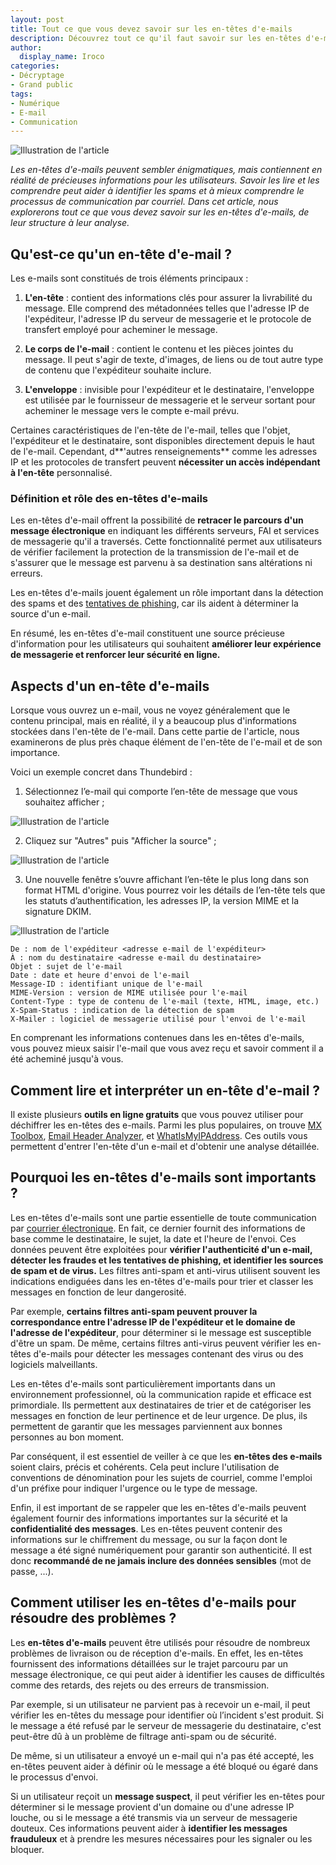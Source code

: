 ```yaml
---
layout: post
title: Tout ce que vous devez savoir sur les en-têtes d'e-mails
description: Découvrez tout ce qu'il faut savoir sur les en-têtes d'e-mails, leur utilité, leur structure, comment les lire et les analyser.
author:
  display_name: Iroco
categories:
- Décryptage
- Grand public
tags:
- Numérique
- E-mail
- Communication
---
```


![Illustration de l'article](/images/en-têtes-email/en-têtes-email.png)

*Les en-têtes d'e-mails peuvent sembler énigmatiques, mais contiennent en réalité de précieuses informations pour les utilisateurs. Savoir les lire et les comprendre peut aider à  identifier les spams et à mieux comprendre le processus de communication par courriel. Dans cet article, nous explorerons tout ce que vous devez savoir sur les en-têtes d'e-mails, de leur structure à leur analyse.*

## Qu'est-ce qu'un en-tête d'e-mail ?
Les e-mails sont constitués de trois éléments principaux : 

1. **L'en-tête** : contient des informations clés pour assurer la livrabilité du message. Elle comprend des métadonnées telles que l'adresse IP de l'expéditeur, l'adresse IP du serveur de messagerie et le protocole de transfert employé pour acheminer le message. 

2. **Le corps de l'e-mail** : contient le contenu et les pièces jointes du message. Il peut s'agir de texte, d'images, de liens ou de tout autre type de contenu que l'expéditeur souhaite inclure. 

3. **L'enveloppe** : invisible pour l'expéditeur et le destinataire, l'enveloppe est utilisée par le fournisseur de messagerie et le serveur sortant pour acheminer le message vers le compte e-mail prévu.

Certaines caractéristiques de l'en-tête de l'e-mail, telles que l'objet, l'expéditeur et le destinataire, sont disponibles directement depuis le haut de l'e-mail. Cependant, d**'autres renseignements** comme les adresses IP et les protocoles de transfert peuvent **nécessiter un accès indépendant à l'en-tête** personnalisé.

### Définition et rôle des en-têtes d'e-mails

Les en-têtes d'e-mail offrent la possibilité de **retracer le parcours d'un message électronique** en indiquant les différents serveurs, FAI et services de messagerie qu'il a traversés. Cette fonctionnalité permet aux utilisateurs de vérifier facilement la protection de la transmission de l'e-mail et de s'assurer que le message est parvenu à sa destination sans altérations ni erreurs. 

Les en-têtes d'e-mails jouent également un rôle important dans la détection des spams et des [tentatives de phishing](https://blog.iroco.co/phishing/), car ils aident à déterminer la source d'un e-mail. 

En résumé, les en-têtes d'e-mail constituent une source précieuse d'information pour les utilisateurs qui souhaitent **améliorer leur expérience de messagerie et renforcer leur sécurité en ligne.**

## Aspects d'un en-tête d'e-mails

Lorsque vous ouvrez un e-mail, vous ne voyez généralement que le contenu principal, mais en réalité, il y a beaucoup plus d'informations stockées dans l'en-tête de l'e-mail. Dans cette partie de l'article, nous examinerons de plus près chaque élément de l'en-tête de l'e-mail et de son importance.

Voici un exemple concret dans Thundebird :

1. Sélectionnez l’e-mail qui comporte l’en-tête de message que vous souhaitez afficher ;


![Illustration de l'article](/images/en-têtes-email/en-têtes-1.png)


2. Cliquez sur "Autres" puis "Afficher la source" ;  

 
 ![Illustration de l'article](/images/en-têtes-email/en-têtes-2.png)
 

3. Une nouvelle fenêtre s’ouvre affichant l’en-tête le plus long dans son format HTML d'origine. Vous pourrez voir les détails de l’en-tête tels que les statuts d’authentification, les adresses IP, la version MIME et la signature DKIM.

 
![Illustration de l'article](/images/en-têtes-email/en-têtes-3.png)


    De : nom de l'expéditeur <adresse e-mail de l'expéditeur>
    À : nom du destinataire <adresse e-mail du destinataire>
    Objet : sujet de l'e-mail
    Date : date et heure d'envoi de l'e-mail
    Message-ID : identifiant unique de l'e-mail
    MIME-Version : version de MIME utilisée pour l'e-mail
    Content-Type : type de contenu de l'e-mail (texte, HTML, image, etc.)
    X-Spam-Status : indication de la détection de spam
    X-Mailer : logiciel de messagerie utilisé pour l'envoi de l'e-mail
    
En comprenant les informations contenues dans les en-têtes d'e-mails, vous pouvez mieux saisir l'e-mail que vous avez reçu et savoir comment il a été acheminé jusqu'à vous.

## Comment lire et interpréter un en-tête d'e-mail ?

Il existe plusieurs **outils en ligne gratuits** que vous pouvez utiliser pour déchiffrer les en-têtes des e-mails. Parmi les plus populaires, on trouve [MX Toolbox](https://mxtoolbox.com/), [Email Header Analyzer](https://mxtoolbox.com/EmailHeaders.aspx), et [WhatIsMyIPAddress](https://whatismyipaddress.com/). Ces outils vous permettent d'entrer l'en-tête d'un e-mail et d'obtenir une analyse détaillée.

## Pourquoi les en-têtes d'e-mails sont importants ?

Les en-têtes d'e-mails sont une partie essentielle de toute communication par [courrier électronique](https://blog.iroco.co/comment-fonctionne-le-courrier-électronique/). En fait, ce dernier fournit des informations de base comme le destinataire, le sujet, la date et l'heure de l'envoi. Ces données peuvent être exploitées pour **vérifier l'authenticité d'un e-mail, détecter les fraudes et les tentatives de phishing, et identifier les sources de spam et de virus.** Les filtres anti-spam et anti-virus utilisent souvent les indications endiguées dans les en-têtes d'e-mails pour trier et classer les messages en fonction de leur dangerosité.

Par exemple, **certains filtres anti-spam peuvent prouver la correspondance entre l'adresse IP de l'expéditeur et le domaine de l'adresse de l'expéditeur**, pour déterminer si le message est susceptible d'être un spam. De même, certains filtres anti-virus peuvent vérifier les en-têtes d'e-mails pour détecter les messages contenant des virus ou des logiciels malveillants.

Les en-têtes d'e-mails sont particulièrement importants dans un environnement professionnel, où la communication rapide et efficace est primordiale. Ils permettent aux destinataires de trier et de catégoriser les messages en fonction de leur pertinence et de leur urgence. De plus, ils permettent de garantir que les messages parviennent aux bonnes personnes au bon moment.

Par conséquent, il est essentiel de veiller à ce que les **en-têtes des e-mails** soient clairs, précis et cohérents. Cela peut inclure l'utilisation de conventions de dénomination pour les sujets de courriel, comme l'emploi d'un préfixe pour indiquer l'urgence ou le type de message.

Enfin, il est important de se rappeler que les en-têtes d'e-mails peuvent également fournir des informations importantes sur la sécurité et la **confidentialité des messages**. Les en-têtes peuvent contenir des informations sur le chiffrement du message, ou sur la façon dont le message a été signé numériquement pour garantir son authenticité. Il est donc **recommandé de ne jamais inclure des données sensibles** (mot de passe, ...).

## Comment utiliser les en-têtes d'e-mails pour résoudre des problèmes ?

Les **en-têtes d'e-mails** peuvent être utilisés pour résoudre de nombreux problèmes de livraison ou de réception d'e-mails. En effet, les en-têtes fournissent des informations détaillées sur le trajet parcouru par un message électronique, ce qui peut aider à identifier les causes de difficultés comme des retards, des rejets ou des erreurs de transmission.

Par exemple, si un utilisateur ne parvient pas à recevoir un e-mail, il peut vérifier les en-têtes du message pour identifier où l’incident s'est produit. Si le message a été refusé par le serveur de messagerie du destinataire, c'est peut-être dû à un  problème de filtrage anti-spam ou de sécurité.

De même, si un utilisateur a envoyé un e-mail qui n'a pas été accepté, les en-têtes peuvent aider à définir où le message a été bloqué ou égaré dans le processus d'envoi.

Si un utilisateur reçoit un **message suspect**, il peut vérifier les en-têtes pour déterminer si le message provient d'un domaine ou d'une adresse IP louche, ou si le message a été transmis via un serveur de messagerie douteux. Ces informations peuvent aider à **identifier les messages frauduleux** et à prendre les mesures nécessaires pour les signaler ou les bloquer.
